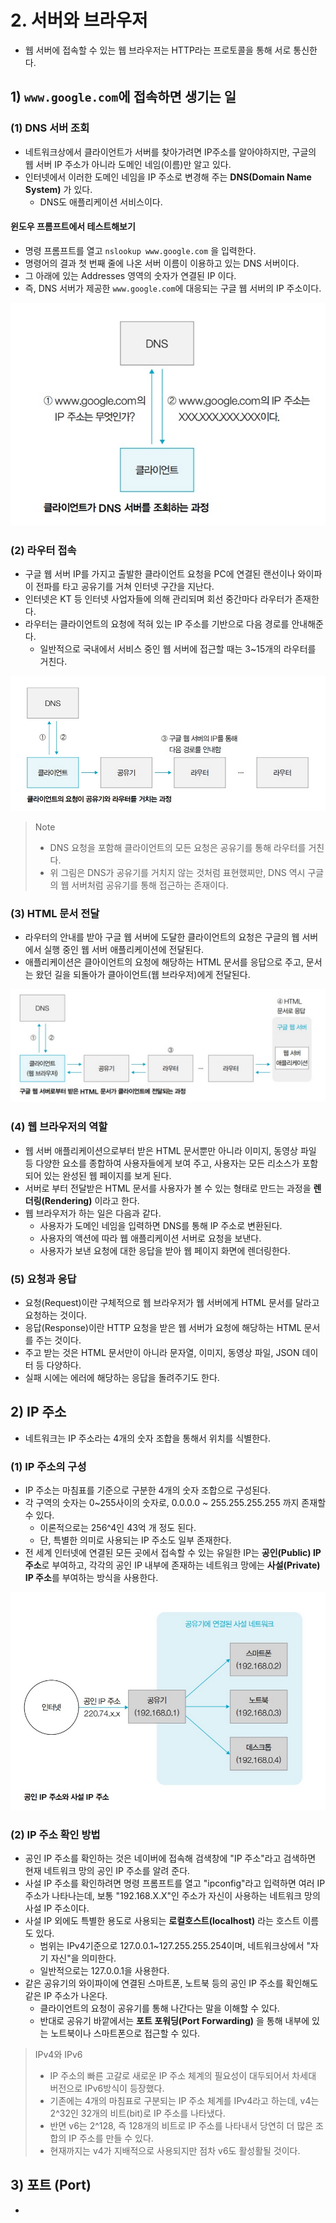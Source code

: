# 2. 서버와 브라우저
- 웹 서버에 접속할 수 있는 웹 브라우저는 HTTP라는 프로토콜을 통해 서로 통신한다.

## 1) `www.google.com`에 접속하면 생기는 일
### (1) DNS 서버 조회
- 네트워크상에서 클라이언트가 서버를 찾아가려면 IP주소를 알아야하지만, 구글의 웹 서버 IP 주소가 아니라 도메인 네임(이름)만 알고 있다.
- 인터넷에서 이러한 도메인 네임을 IP 주소로 변경해 주는 **DNS(Domain Name System)** 가 있다.
	- DNS도 애플리케이션 서비스이다.

#### 윈도우 프롬프트에서 테스트해보기
- 명령 프롬프트를 열고 `nslookup www.google.com` 을 입력한다.
- 명령어의 결과 첫 번째 줄에 나온 서버 이름이 이용하고 있는 DNS 서버이다.
- 그 아래에 있는 Addresses 영역의 숫자가 연결된 IP 이다.
- 즉, DNS 서버가 제공한 `www.google.com`에 대응되는 구글 웹 서버의 IP 주소이다.

![클라이언트가 DNS 서버를 조회하는 과정](/media/서적/이것이%20취업을%20위한%20백엔드%20개발이다%20with%20자바/Part%2002.%20백엔드%20개발을%20위한%20필수%20기본%20지식/Chapter%2004.%20서버와%20클라이언트/클라이언트가%20DNS%20서버를%20조회하는%20과정.png)

### (2) 라우터 접속
- 구글 웹 서버 IP를 가지고 출발한 클라이언트 요청을 PC에 연결된 랜선이나 와이파이 전파를 타고 공유기를 거쳐 인터넷 구간을 지난다.
- 인터넷은 KT 등 인터넷 사업자들에 의해 관리되며 회선 중간마다 라우터가 존재한다.
- 라우터는 클라이언트의 요청에 적혀 있는 IP 주소를 기반으로 다음 경로를 안내해준다.
	- 일반적으로 국내에서 서비스 중인 웹 서버에 접근할 때는 3~15개의 라우터를 거친다.

![클라이언트의 요청이 공유기와 라우터를 거치는 과정](/media/서적/이것이%20취업을%20위한%20백엔드%20개발이다%20with%20자바/Part%2002.%20백엔드%20개발을%20위한%20필수%20기본%20지식/Chapter%2004.%20서버와%20클라이언트/클라이언트의%20요청이%20공유기와%20라우터를%20거치는%20과정.png)


> Note
> - DNS 요청을 포함해 클라이언트의 모든 요청은 공유기를 통해 라우터를 거친다.
> - 위 그림은 DNS가 공유기를 거치지 않는 것처럼 표현했찌만, DNS 역시 구글의 웹 서버처럼 공유기를 통해 접근하는 존재이다.

### (3) HTML 문서 전달
- 라우터의 안내를 받아 구글 웹 서버에 도달한 클라이언트의 요청은 구글의 웹 서버에서 실행 중인 웹 서버 애플리케이션에 전달된다.
- 애플리케이션은 클아이언트의 요청에 해당하는 HTML 문서를 응답으로 주고, 문서는 왔던 길을 되돌아가 클아이언트(웹 브라우저)에게 전달된다.

![구글 웹 서버로부터 받은 HTML 문서가 클라이언트에 전달되는 과정](/media/서적/이것이%20취업을%20위한%20백엔드%20개발이다%20with%20자바/Part%2002.%20백엔드%20개발을%20위한%20필수%20기본%20지식/Chapter%2004.%20서버와%20클라이언트/구글%20웹%20서버로부터%20받은%20HTML%20문서가%20클라이언트에%20전달되는%20과정.png)

### (4) 웹 브라우저의 역할
- 웹 서버 애플리케이션으로부터 받은 HTML 문서뿐만 아니라 이미지, 동영상 파일 등 다양한 요소를 종합하여 사용자들에게 보여 주고, 사용자는 모든 리소스가 포함되어 있는 완성된 웹 페이지를 보게 된다.
- 서버로 부터 전달받은 HTML 문서를 사용자가 볼 수 있는 형태로 만드는 과정을 **렌더링(Rendering)** 이라고 한다.
- 웹 브라우저가 하는 일은 다음과 같다.
	- 사용자가 도메인 네임을 입력하면 DNS를 통해 IP 주소로 변환된다.
	- 사용자의 액션에 따라 웹 애플리케이션 서버로 요청을 보낸다.
	- 사용자가 보낸 요청에 대한 응답을 받아 웹 페이지 화면에 렌더링한다.

### (5) 요청과 응답
- 요청(Request)이란 구체적으로 웹 브라우저가 웹 서버에게 HTML 문서를 달라고 요청하는 것이다.
- 응답(Response)이란 HTTP 요청을 받은 웹 서버가 요청에 해당하는 HTML 문서를 주는 것이다.
- 주고 받는 것은 HTML 문서만이 아니라 문자열, 이미지, 동영상 파일, JSON 데이터 등 다양하다.
- 실패 시에는 에러에 해당하는 응답을 돌려주기도 한다.

## 2) IP 주소
- 네트워크는 IP 주소라는 4개의 숫자 조합을 통해서 위치를 식별한다.

### (1) IP 주소의 구성
- IP 주소는 마침표를 기준으로 구분한 4개의 숫자 조합으로 구성된다.
- 각 구역의 숫자는 0~255사이의 숫자로, 0.0.0.0 ~ 255.255.255.255 까지 존재할 수 있다.
	- 이론적으로는 256^4인 43억 개 정도 된다.
	- 단, 특별한 의미로 사용되는 IP 주소도 일부 존재한다.
- 전 세계 인터넷에 연결된 모든 곳에서 접속할 수 있는 유일한 IP는 **공인(Public) IP 주소**로 부여하고, 각각의 공인 IP 내부에 존재하는 네트워크 망에는 **사설(Private) IP 주소**를 부여하는 방식을 사용한다.

![공인 IP 주소와 사설 IP 주소](/media/서적/이것이%20취업을%20위한%20백엔드%20개발이다%20with%20자바/Part%2002.%20백엔드%20개발을%20위한%20필수%20기본%20지식/Chapter%2004.%20서버와%20클라이언트/공인%20IP%20주소와%20사설%20IP%20주소.png)

### (2) IP 주소 확인 방법
- 공인 IP 주소를 확인하는 것은 네이버에 접속해 검색창에 "IP 주소"라고 검색하면 현재 네트워크 망의 공인 IP 주소를 알려 준다.
- 사설 IP 주소를 확인하려면 명령 프롬프트를 열고 "ipconfig"라고 입력하면 여러 IP 주소가 나타나는데, 보통 "192.168.X.X"인 주소가 자신이 사용하는 네트워크 망의 사설 IP 주소이다.
- 사설 IP 외에도 특별한 용도로 사용되는 **로컬호스트(localhost)** 라는 호스트 이름도 있다.
	- 범위는 IPv4기준으로 127.0.0.1~127.255.255.254이며, 네트워크상에서 "자기 자신"을 의미한다.
	- 일반적으로는 127.0.0.1을 사용한다.
- 같은 공유기의 와이파이에 연결된 스마트폰, 노트북 등의 공인 IP 주소를 확인해도 같은 IP 주소가 나온다.
	- 클라이언트의 요청이 공유기를 통해 나간다는 말을 이해할 수 있다.
	- 반대로 공유기 바깥에서는 **포트 포워딩(Port Forwarding)** 을 통해 내부에 있는 노트북이나 스마트폰으로 접근할 수 있다.

> IPv4와 IPv6
> - IP 주소의 빠른 고갈로 새로운 IP 주소 체계의 필요성이 대두되어서 차세대 버전으로 IPv6방식이 등장했다.
> - 기존에는 4개의 마침표로 구분되는 IP 주소 체계를 IPv4라고 하는데, v4는 2^32인 32개의 비트(bit)로 IP 주소를 나타냈다.
> - 반면 v6는 2^128, 즉 128개의 비트로 IP 주소를 나타내서 당연히 더 많은 조합의 IP 주소를 만들 수 있다.
> - 현재까지는 v4가 지배적으로 사용되지만 점차 v6도 활성활될 것이다.

## 3) 포트 (Port)
- 
